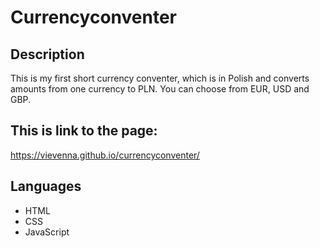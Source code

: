 # Currencyconventer

## Description

This is my first short currency conventer, which is in Polish and converts amounts from one currency to PLN. You can choose from EUR, USD and GBP.

## This is link to the page:
https://vievenna.github.io/currencyconventer/

## Languages
- HTML
- CSS
- JavaScript
